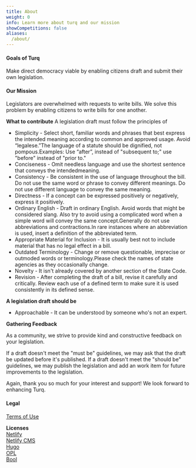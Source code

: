 ```yaml
---
title: About
weight: 0
info: Learn more about turq and our mission
showCompetitions: false
aliases:
  /about/
---
```


#### Goals of Turq
Make direct democracy viable by enabling citizens draft and submit their own legislation.


#### Our Mission
Legislators are overwhelmed with requests to write bills. We solve this problem by enabling citizens to write bills for one another.
  
  **What to contribute**
A legislation draft must follow the principles of

* Simplicity - Select short, familiar words and phrases that best express the intended meaning according to common and approved usage. Avoid “legalese.”The language of a statute should be dignified, not pompous.Examples: Use “after”, instead of "subsequent to;" use "before" instead of "prior to."
* Conciseness - Omit needless language and use the shortest sentence that conveys the intendedmeaning.
* Consistency - Be consistent in the use of language throughout the bill. Do not use the same word or phrase to convey different meanings. Do not use different language to convey the same meaning.
* Directness - If a concept can be expressed positively or negatively, express it positively.
* Ordinary English - Draft in ordinary English. Avoid words that might be considered slang. Also try to avoid using a complicated word when a simple word will convey the same concept.Generally do not use abbreviations and contractions.In rare instances where an abbreviation is used, insert a definition of the abbreviated term.
* Appropriate Material for Inclusion - It is usually best not to include material that has no legal effect in a bill.
* Outdated Terminology - Change or remove questionable, imprecise or outmoded words or terminology.Please check the names of state agencies as they occasionally change.
* Novelty - It isn't already covered by another section of the State Code.
* Revision - After completing the draft of a bill, revise it carefully and critically. Review each use of a defined term to make sure it is used consistently in its defined sense.

**A legislation draft should be**

* Approachable - It can be understood by someone who's not an expert.

**Gathering Feedback**

As a community, we strive to provide kind and constructive feedback on your legislation.

If a draft doesn't meet the "must be" guidelines, we may ask that the draft be updated before it's published. If a draft doesn't meet the "should be" guidelines, we may publish the legislation and add an work item for future improvements to the legislation.

Again, thank you so much for your interest and support! We look forward to enhancing Turq.  

#### Legal ####
[Terms of Use](https://github.com/TurqPBC/turqV2/blob/master/TERMS_OF_USE.md) 

**Licenses**  
[Netlify](https://www.netlify.com/legal/self-serve-subscription-agreement/)  
[Netlify CMS](https://github.com/netlify/netlify-cms/blob/master/LICENSE)  
[Hugo](https://gohugo.io/about/license/)  
[OPL](https://github.com/openpracticelibrary/openpracticelibrary/blob/staging/LICENSE)  
[Bool](https://github.com/bul-ikana/hugo-cards/blob/master/LICENSE.md)  
